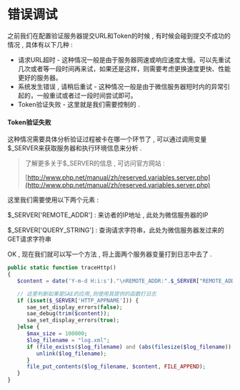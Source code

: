 # 错误调试

之前我们在配置验证服务器提交URL和Token的时候 , 有时候会碰到提交不成功的情况 , 具体有以下几种 : 

* 请求URL超时 - 这种情况一般是由于服务器网速或响应速度太慢。可以先重试几次或者等一段时间再来试，如果还是这样，则需要考虑更换速度更快、性能更好的服务器。
* 系统发生错误 , 请稍后重试 - 这种情况一般是由于微信服务器短时内的异常引起的，一般重试或者过一段时间尝试即可。
* Token验证失败 - 这里就是我们需要控制的 . 

#### Token验证失败

这种情况需要具体分析验证过程被卡在哪一个环节了 , 可以通过调用变量$\_SERVER来获取服务器和执行环境信息来分析 . 

> 了解更多关于$\_SERVER的信息 , 可访问官方网站 : 
>
> [http://www.php.net/manual/zh/reserved.variables.server.php](http://www.php.net/manual/zh/reserved.variables.server.php)

这里我们需要使用以下两个元素 : 

$\_SERVER\['REMOTE\_ADDR'\] : 来访者的IP地址 , 此处为微信服务器的IP

$\_SERVER\['QUERY\_STRING'\] : 查询请求字符串，此处为微信服务器发过来的GET请求字符串

OK , 现在我们就可以写一个方法 , 将上面两个服务器变量打到日志中去了 . 

```php
public static function traceHttp()
{
   $content = date('Y-m-d H:i:s')."\nREMOTE_ADDR:".$_SERVER["REMOTE_ADDR"]."\nQUERY_STRING:".$_SERVER["QUERY_STRING"]."\n\n";

   // 这里判断如果是SAE的应用,则使用其提供的函数打日志
   if (isset($_SERVER['HTTP_APPNAME'])) {
      sae_set_display_errors(false);
      sae_debug(trim($content));
      sae_set_display_errors(true);
   }else {
      $max_size = 100000;
      $log_filename = "log.xml";
      if (file_exists($log_filename) and (abs(filesize($log_filename)) > $max_size)) {
         unlink($log_filename);
      }
      file_put_contents($log_filename, $content, FILE_APPEND);
   }
}
```



